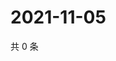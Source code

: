 # 2021-11-05

共 0 条

<!-- BEGIN WEIBO -->
<!-- 最后更新时间 Fri Nov 05 2021 02:16:23 GMT+0800 (China Standard Time) -->

<!-- END WEIBO -->
